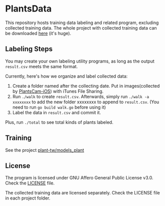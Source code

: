 # PlantsData

This repository hosts training data labeling and related program, excluding collected training data. The whole project with collected training data can be downloaded [here](https://drive.google.com/open?id=1qCvyVZPYzIwXzt5iS39ho5gaDtBdDf7N) (it's huge).

## Labeling Steps

You may create your own labeling utility programs, as long as the output `result.csv` meets the same format.

Currently, here's how we organize and label collected data:

1. Create a folder named after the collecting date. Put in images(collected by [PlantsCam-iOS](https://github.com/plant-tw/PlantsCam-iOS)) with iTunes File Sharing.
2. Run `./walk` to create `result.csv`. Afterwards, simply run `./walk -a xxxxxxxx` to add the new folder xxxxxxxx to append to `result.csv`. (You need to run `go build walk.go` before using it)
3. Label the data in `result.csv` and commit it.

Plus, run `./total` to see total kinds of plants labeled.

## Training

See the project [plant-tw/models_plant](https://github.com/plant-tw/models_plant)

## License

The program is licensed under GNU Affero General Public License v3.0. Check the [LICENSE](https://github.com/plant-tw/PlantsCam-iOS/blob/master/LICENSE) file.

The collected training data are licensed separately. Check the LICENSE file in each project folder.
